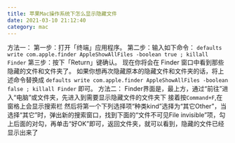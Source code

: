 ```yaml
---
title: 苹果Mac操作系统下怎么显示隐藏文件
date: 2021-03-10 21:12:40
category: mac
---
```

方法一：
第一步：打开「终端」应用程序。
第二步：输入如下命令：
```defaults write com.apple.finder AppleShowAllFiles -boolean true ; killall Finder```
第三步：按下「Return」键确认。
现在你将会在 Finder 窗口中看到那些隐藏的文件和文件夹了。
如果你想再次隐藏原本的隐藏文件和文件夹的话，将上述命令替换成
```defaults write com.apple.finder AppleShowAllFiles -boolean false ; killall Finder```
即可。
方法二：
Finder界面是，最上方，通过“前往”进入“电脑”或文件夹，先进入到需要显示隐藏文件的文件夹下
接着按```Command+F```,在窗格上会显示搜索栏
然后将第一个下列选择项“种类kind”选择为“其它Other”，当选择“其它”时，弹出新的搜索窗口，找到下面的“文件不可见File invisible”项，勾上后面的对勾，再单击“好OK”即可，返回文件夹，就可以看到，隐藏的文件已经显示出来了
